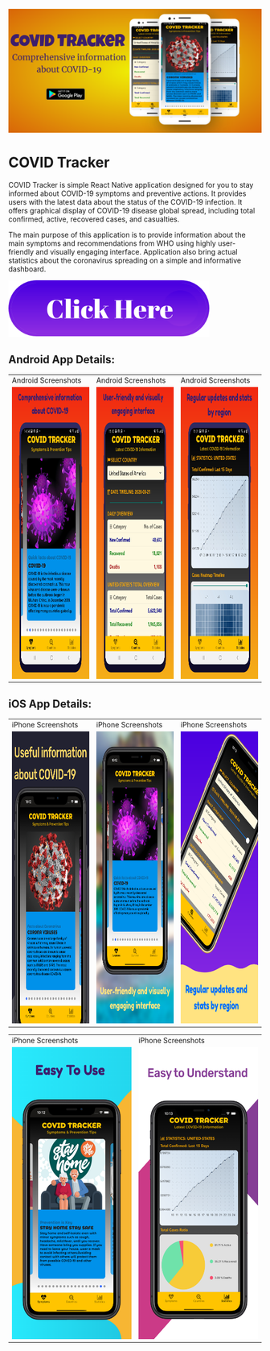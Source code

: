 

![alt text](https://github.com/NishadHameed1982/RN_CovidTracker/blob/master/docs/mycovidtracker_featureimage_001.png)


# COVID Tracker 


COVID Tracker is simple React Native application designed for you to stay informed about COVID-19 symptoms and preventive actions. It provides users with the latest data about the status of the COVID-19 infection. It offers graphical display of COVID-19 disease global spread, including total confirmed, active, recovered cases, and casualties.

The main purpose of this application is to provide information about the main symptoms and recommendations from WHO using highly user-friendly and visually engaging interface. Application also bring actual statistics about the coronavirus spreading on a simple and informative dashboard.

[<img src="https://github.com/NishadHameed1982/RN_CovidTracker/blob/master/docs/3GMnEByEqz4l_1154_323.png" alt="drawing" width="400"/>](https://youtu.be/5Q25iAn7Bp8)




## Android App Details:

<table>
  <tr>
    <td>Android Screenshots</td>
     <td>Android Screenshots</td>
     <td>Android Screenshots</td>
  </tr>
  <tr>
    <td><img src="https://github.com/NishadHameed1982/RN_CovidTracker/blob/master/docs/cvdtracker_001.png" width=300 height=580></td>
    <td><img src="https://github.com/NishadHameed1982/RN_CovidTracker/blob/master/docs/cvdtracker_002.png" width=300 height=580></td>
    <td><img src="https://github.com/NishadHameed1982/RN_CovidTracker/blob/master/docs/cvdtracker_003.png" width=300 height=580></td>
  </tr>
 </table>





## iOS App Details:


<table>
  <tr>
    <td>iPhone Screenshots</td>
     <td>iPhone Screenshots</td>
     <td>iPhone Screenshots</td>
  </tr>
  <tr>
    <td><img src="https://github.com/NishadHameed1982/RN_CovidTracker/blob/master/docs/iPhoneXSMax_001.png" width=300 height=580></td>
    <td><img src="https://github.com/NishadHameed1982/RN_CovidTracker/blob/master/docs/iPhoneXSMax_002.png" width=300 height=580></td>
    <td><img src="https://github.com/NishadHameed1982/RN_CovidTracker/blob/master/docs/iPhoneXSMax_003.png" width=300 height=580></td>
  </tr>
 </table>

<table>
  <tr>
     <td>iPhone Screenshots</td>
     <td>iPhone Screenshots</td>
  </tr>
  <tr>
       <td><img src="https://github.com/NishadHameed1982/RN_CovidTracker/blob/master/docs/iPhoneXSMax_004.png" width=300 height=580></td>
    <td><img src="https://github.com/NishadHameed1982/RN_CovidTracker/blob/master/docs/iPhoneXSMax_005.png" width=300 height=580></td>
  </tr>
 </table>







